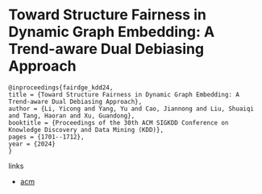 # Toward Structure Fairness in Dynamic Graph Embedding: A Trend-aware Dual Debiasing Approach

```
@inproceedings{fairdge_kdd24,
title = {Toward Structure Fairness in Dynamic Graph Embedding: A Trend-aware Dual Debiasing Approach},
author = {Li, Yicong and Yang, Yu and Cao, Jiannong and Liu, Shuaiqi and Tang, Haoran and Xu, Guandong},
booktitle = {Proceedings of the 30th ACM SIGKDD Conference on Knowledge Discovery and Data Mining (KDD)},
pages = {1701--1712},
year = {2024}
}
```

links
- [acm](https://dl.acm.org/doi/10.1145/3637528.3671848)
